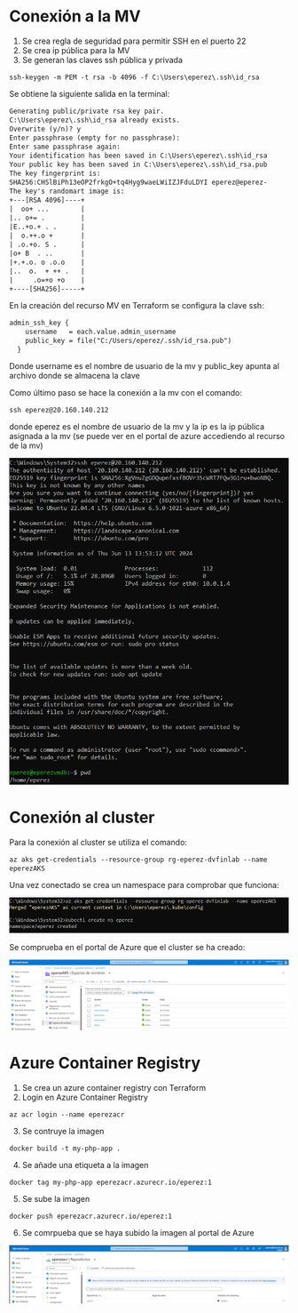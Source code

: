# Conexión a la MV

1. Se crea regla de seguridad para permitir SSH en el puerto 22
2. Se crea ip pública para la MV
3. Se generan las claves ssh pública y privada

```
ssh-keygen -m PEM -t rsa -b 4096 -f C:\Users\eperez\.ssh\id_rsa
```

Se obtiene la siguiente salida en la terminal:

```
Generating public/private rsa key pair.
C:\Users\eperez\.ssh\id_rsa already exists.
Overwrite (y/n)? y
Enter passphrase (empty for no passphrase):
Enter same passphrase again:
Your identification has been saved in C:\Users\eperez\.ssh\id_rsa
Your public key has been saved in C:\Users\eperez\.ssh\id_rsa.pub
The key fingerprint is:
SHA256:CHSlBiPh13eOP2frkgO+tq4Hyg9waeLWiIZJFduLDYI eperez@eperez-
The key's randomart image is:
+---[RSA 4096]----+
|  oo+ ...        |
|.. o+= .         |
|E..+o.+ . .      |
|  o.++.o +       |
| .o.+o. S .      |
|o+ B  . ..       |
|+.+.o. o .o.o    |
|..  o.  + ++ .   |
|     .o=+o +o    |
+----[SHA256]-----+
```

En la creación del recurso MV en Terraform se configura la clave ssh: 

```
admin_ssh_key {
    username   = each.value.admin_username
    public_key = file("C:/Users/eperez/.ssh/id_rsa.pub")
  }
```
Donde username es el nombre de usuario de la mv y public_key apunta al archivo donde se almacena la clave

Como último paso se hace la conexión a la mv con el comando:

```
ssh eperez@20.160.140.212
```

donde eperez es el nombre de usuario de la mv y la ip es la ip pública asignada a la mv (se puede ver en el portal de azure accediendo al recurso de la mv)

![](./imgs/conexion_mv_works.png)

# Conexión al cluster 

Para la conexión al cluster se utiliza el comando:

```
az aks get-credentials --resource-group rg-eperez-dvfinlab --name eperezAKS
```

Una vez conectado se crea un namespace para comprobar que funciona:

![](./imgs/conexion_cluster.png)

Se comprueba en el portal de Azure que el cluster se ha creado:

![](./imgs/namespace_creado.png)


# Azure Container Registry

1. Se crea un azure container registry con Terraform
2. Login en Azure Container Registry
```
az acr login --name eperezacr
```
3. Se contruye la imagen

```
docker build -t my-php-app .
```

4. Se añade una etiqueta a la imagen 

```
docker tag my-php-app eperezacr.azurecr.io/eperez:1
```

5. Se sube la imagen 

```
docker push eperezacr.azurecr.io/eperez:1
```

6. Se comrpueba que se haya subido la imagen al portal de Azure

![](./imgs/subir_img_acr.png)

